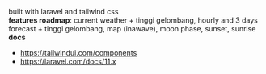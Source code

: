 built with laravel and tailwind css <br>
**features roadmap**: current weather + tinggi gelombang, hourly and 3 days forecast + tinggi gelombang, map (inawave), moon phase, sunset, sunrise
<br> **docs** <br>
- https://tailwindui.com/components <br>
- https://laravel.com/docs/11.x